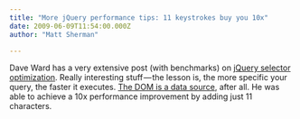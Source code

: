 ```yaml
---
title: "More jQuery performance tips: 11 keystrokes buy you 10x"
date: 2009-06-09T11:54:00.000Z
author: "Matt Sherman"

---
```


Dave Ward has a very extensive post (with benchmarks) on [jQuery selector optimization](http://encosia.com/2009/06/09/11-keystrokes-that-made-my-jquery-selector-run-10x-faster/). Really interesting stuff — the lesson is, the more specific your query, the faster it executes. [The DOM is a data source](/blog/post/jQuery-performance-tips.aspx), after all. He was able to achieve a 10x performance improvement by adding just 11 characters.
